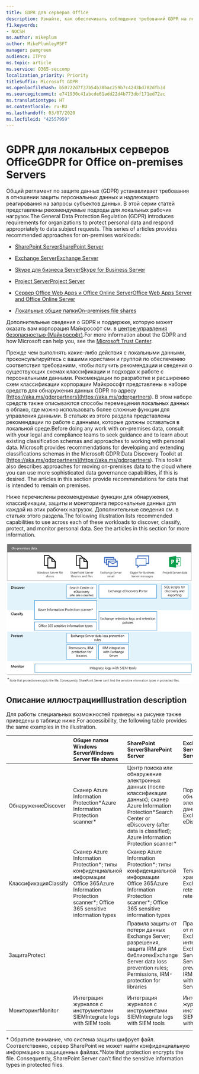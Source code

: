 ```yaml
---
title: GDPR для серверов Office
description: Узнайте, как обеспечивать соблюдение требований GDPR на локальных серверах Office.
f1.keywords:
- NOCSH
ms.author: mikeplum
author: MikePlumleyMSFT
manager: pamgreen
audience: ITPro
ms.topic: article
ms.service: O365-seccomp
localization_priority: Priority
titleSuffix: Microsoft GDPR
ms.openlocfilehash: b50722d7f37b54b38bac259b7c42d3bd782dfb3d
ms.sourcegitcommit: e741930c41abcde61add22d4b773dbf171ed72ac
ms.translationtype: HT
ms.contentlocale: ru-RU
ms.lasthandoff: 03/07/2020
ms.locfileid: "42557959"
---
```

# <a name="gdpr-for-office-on-premises-servers"></a><span data-ttu-id="7c0e2-103">GDPR для локальных серверов Office</span><span class="sxs-lookup"><span data-stu-id="7c0e2-103">GDPR for Office on-premises Servers</span></span>

<span data-ttu-id="7c0e2-p101">Общий регламент по защите данных (GDPR) устанавливает требования в отношении защиты персональных данных и надлежащего реагирования на запросы субъектов данных. В этой серии статей представлены рекомендуемые подходы для локальных рабочих нагрузок.</span><span class="sxs-lookup"><span data-stu-id="7c0e2-p101">The General Data Protection Regulation (GDPR) introduces requirements for organizations to protect personal data and respond appropriately to data subject requests. This series of articles provides recommended approaches for on-premises workloads:</span></span>

-   [<span data-ttu-id="7c0e2-106">SharePoint Server</span><span class="sxs-lookup"><span data-stu-id="7c0e2-106">SharePoint Server</span></span>](gdpr-for-sharepoint-server.md)

-   [<span data-ttu-id="7c0e2-107">Exchange Server</span><span class="sxs-lookup"><span data-stu-id="7c0e2-107">Exchange Server</span></span>](gdpr-for-exchange-server.md)

-   [<span data-ttu-id="7c0e2-108">Skype для бизнеса Server</span><span class="sxs-lookup"><span data-stu-id="7c0e2-108">Skype for Business Server</span></span>](gdpr-for-skype-for-business-server.md)

-   [<span data-ttu-id="7c0e2-109">Project Server</span><span class="sxs-lookup"><span data-stu-id="7c0e2-109">Project Server</span></span>](gdpr-for-project-server.md)

-   [<span data-ttu-id="7c0e2-110">Сервер Office Web Apps и Office Online Server</span><span class="sxs-lookup"><span data-stu-id="7c0e2-110">Office Web Apps Server and Office Online Server</span></span>](gdpr-for-office-online-server.md)

-   [<span data-ttu-id="7c0e2-111">Локальные общие папки</span><span class="sxs-lookup"><span data-stu-id="7c0e2-111">On-premises file shares</span></span>](gdpr-for-on-premises-file-shares.md)

<span data-ttu-id="7c0e2-112">Дополнительные сведения о GDPR и поддержке, которую может оказать вам корпорация Майкрософт см. в [центре управления безопасностью (Майкрософт)](https://www.microsoft.com/trust-center/privacy/gdpr-overview
).</span><span class="sxs-lookup"><span data-stu-id="7c0e2-112">For more information about the GDPR and how Microsoft can help you, see the [Microsoft Trust Center](https://www.microsoft.com/trust-center/privacy/gdpr-overview
).</span></span>

<span data-ttu-id="7c0e2-p102">Прежде чем выполнять какие-либо действия с локальными данными, проконсультируйтесь с вашими юристами и группой по обеспечению соответствия требованиям, чтобы получить рекомендации и сведения о существующих схемах классификации и подходах к работе с персональными данными. Рекомендации по разработке и расширению схем классификации корпорации Майкрософт представлены в наборе средств для обнаружения данных GDPR по адресу [https://aka.ms/gdprpartners](<https://aka.ms/gdprpartners>). В этом наборе средств также описываются способы перемещения локальных данных в облако, где можно использовать более сложные функции для управления данными. В статьях из этого раздела представлены рекомендации по работе с данными, которые должны оставаться в локальной среде.</span><span class="sxs-lookup"><span data-stu-id="7c0e2-p102">Before doing any work with on-premises data, consult with your legal and compliance teams to seek guidance and to learn about existing classification schemas and approaches to working with personal data. Microsoft provides recommendations for developing and extending classifications schemas in the Microsoft GDPR Data Discovery Toolkit at [https://aka.ms/gdprpartners](<https://aka.ms/gdprpartners>). This toolkit also describes approaches for moving on-premises data to the cloud where you can use more sophisticated data governance capabilities, if this is desired. The articles in this section provide recommendations for data that is intended to remain on premises.</span></span>

<span data-ttu-id="7c0e2-p103">Ниже перечислены рекомендуемые функции для обнаружения, классификации, защиты и мониторинга персональные данных для каждой из этих рабочих нагрузок. Дополнительные сведения см. в статьях этого раздела.</span><span class="sxs-lookup"><span data-stu-id="7c0e2-p103">The following illustration lists recommended capabilities to use across each of these workloads to discover, classify, protect, and monitor personal data. See the articles in this section for more information.</span></span>

![](../media/gdpr-for-office-servers-image1.png)

## <a name="illustration-description"></a><span data-ttu-id="7c0e2-119">Описание иллюстрации</span><span class="sxs-lookup"><span data-stu-id="7c0e2-119">Illustration description</span></span>

<span data-ttu-id="7c0e2-120">Для работы специальных возможностей примеры на рисунке также приведены в таблице ниже.</span><span class="sxs-lookup"><span data-stu-id="7c0e2-120">For accessibility, the following table provides the same examples in the illustration.</span></span>

|             |<span data-ttu-id="7c0e2-121">Общие папки Windows Server</span><span class="sxs-lookup"><span data-stu-id="7c0e2-121">Windows Server file shares</span></span>|<span data-ttu-id="7c0e2-122">SharePoint Server</span><span class="sxs-lookup"><span data-stu-id="7c0e2-122">SharePoint Server</span></span>|<span data-ttu-id="7c0e2-123">Exchange Server</span><span class="sxs-lookup"><span data-stu-id="7c0e2-123">Exchange Server</span></span>|<span data-ttu-id="7c0e2-124">Skype для бизнеса</span><span class="sxs-lookup"><span data-stu-id="7c0e2-124">Skype for Business</span></span>|<span data-ttu-id="7c0e2-125">Project Server</span><span class="sxs-lookup"><span data-stu-id="7c0e2-125">Project Server</span></span>|
|:------------|:-------------------------|:----------------|:--------------|:-----------------|:-------------|
|<span data-ttu-id="7c0e2-126">Обнаружение</span><span class="sxs-lookup"><span data-stu-id="7c0e2-126">Discover</span></span>|<span data-ttu-id="7c0e2-127">Сканер Azure Information Protection\*</span><span class="sxs-lookup"><span data-stu-id="7c0e2-127">Azure Information Protection scanner\*</span></span>|<span data-ttu-id="7c0e2-128">Центр поиска или обнаружение электронных данных (после классификации данных); сканер Azure Information Protection\*</span><span class="sxs-lookup"><span data-stu-id="7c0e2-128">Search Center or eDiscovery (after data is classified); Azure Information Protection scanner\*</span></span>|<span data-ttu-id="7c0e2-129">Портал обнаружения электронных данных Exchange</span><span class="sxs-lookup"><span data-stu-id="7c0e2-129">Exchange eDiscovery Portal</span></span>|<span data-ttu-id="7c0e2-130">Портал обнаружения электронных данных Exchange</span><span class="sxs-lookup"><span data-stu-id="7c0e2-130">Exchange eDiscovery portal</span></span>|<span data-ttu-id="7c0e2-131">Скрипты SQL для обнаружения и экспорта</span><span class="sxs-lookup"><span data-stu-id="7c0e2-131">SQL scripts for discovery and exporting</span></span>|
|<span data-ttu-id="7c0e2-132">Классификация</span><span class="sxs-lookup"><span data-stu-id="7c0e2-132">Classify</span></span>|<span data-ttu-id="7c0e2-133">Сканер Azure Information Protection\*; типы конфиденциальной информации Office 365</span><span class="sxs-lookup"><span data-stu-id="7c0e2-133">Azure Information Protection scanner\*; Office 365 sensitive information types</span></span>|<span data-ttu-id="7c0e2-134">Сканер Azure Information Protection\*; типы конфиденциальной информации Office 365</span><span class="sxs-lookup"><span data-stu-id="7c0e2-134">Azure Information Protection scanner\*; Office 365 sensitive information types</span></span>|<span data-ttu-id="7c0e2-135">Теги и политики хранения Exchange</span><span class="sxs-lookup"><span data-stu-id="7c0e2-135">Exchange retention tags and retention policies</span></span>|<span data-ttu-id="7c0e2-136">Теги и политики хранения Exchange</span><span class="sxs-lookup"><span data-stu-id="7c0e2-136">Exchange retention tags and retention policies</span></span>||
|<span data-ttu-id="7c0e2-137">Защита</span><span class="sxs-lookup"><span data-stu-id="7c0e2-137">Protect</span></span>||<span data-ttu-id="7c0e2-138">Правила защиты от потери данных Exchange Server; разрешения, защита IRM для библиотек</span><span class="sxs-lookup"><span data-stu-id="7c0e2-138">Exchange Server data loss prevention rules; Permissions, IRM-protection for libraries</span></span>|<span data-ttu-id="7c0e2-139">Правила защиты от потери данных Exchange Server; интеграция IRM с Exchange Server</span><span class="sxs-lookup"><span data-stu-id="7c0e2-139">Exchange Server data loss prevention rules; IRM integration with Exchange Server</span></span>|||
|<span data-ttu-id="7c0e2-140">Мониторинг</span><span class="sxs-lookup"><span data-stu-id="7c0e2-140">Monitor</span></span>|<span data-ttu-id="7c0e2-141">Интеграция журналов с инструментами SIEM</span><span class="sxs-lookup"><span data-stu-id="7c0e2-141">Integrate logs with SIEM tools</span></span>|<span data-ttu-id="7c0e2-142">Интеграция журналов с инструментами SIEM</span><span class="sxs-lookup"><span data-stu-id="7c0e2-142">Integrate logs with SIEM tools</span></span>|<span data-ttu-id="7c0e2-143">Интеграция журналов с инструментами SIEM</span><span class="sxs-lookup"><span data-stu-id="7c0e2-143">Integrate logs with SIEM tools</span></span>|<span data-ttu-id="7c0e2-144">Интеграция журналов с инструментами SIEM</span><span class="sxs-lookup"><span data-stu-id="7c0e2-144">Integrate logs with SIEM tools</span></span>|<span data-ttu-id="7c0e2-145">Интеграция журналов с инструментами SIEM</span><span class="sxs-lookup"><span data-stu-id="7c0e2-145">Integrate logs with SIEM tools</span></span>|

<span data-ttu-id="7c0e2-p104">\* Обратите внимание, что система защиты шифрует файл. Соответственно, сервер SharePoint не может найти конфиденциальную информацию в защищенных файлах.</span><span class="sxs-lookup"><span data-stu-id="7c0e2-p104">\*Note that protection encrypts the file. Consequently, SharePoint Server can’t find the sensitive information types in protected files.</span></span>
